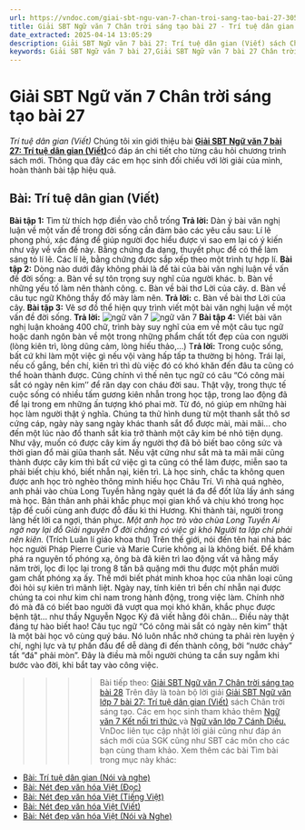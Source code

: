 ```yaml
---
url: https://vndoc.com/giai-sbt-ngu-van-7-chan-troi-sang-tao-bai-27-305148
title: Giải SBT Ngữ văn 7 Chân trời sáng tạo bài 27 - Trí tuệ dân gian (Viết) - VnDoc.com
date_extracted: 2025-04-14 13:05:29
description: Giải SBT Ngữ văn 7 bài 27: Trí tuệ dân gian (Viết) sách Chân trời sáng tạo có đáp án chi tiết cho các bạn cùng tham khảo.
keywords: Giải SBT Ngữ văn 7 bài 27,Giải SBT Ngữ văn 7 bài 27 Chân trời sáng tạo,Giải sách bài tập Ngữ văn CTST lớp 7,Ngữ văn lớp 7 Chân trời sáng tạo,giải bài tập ngữ văn lớp 7,bài Trí tuệ dân gian (Viết),ôn tập ngữ văn 7,trắc nghiệm ngữ văn 7 CTST
---
```


# Giải SBT Ngữ văn 7 Chân trời sáng tạo bài 27
 _Trí tuệ dân gian \(Viết\)_
Chúng tôi xin giới thiệu bài [**Giải SBT Ngữ văn 7 bài 27: Trí tuệ dân gian \(Viết\)**](<https://vndoc.com/giai-sbt-ngu-van-7-chan-troi-sang-tao-bai-27-305148>)có đáp án chi tiết cho từng câu hỏi chương trình sách mới. Thông qua đây các em học sinh đối chiếu với lời giải của mình, hoàn thành bài tập hiệu quả.
## Bài: Trí tuệ dân gian \(Viết\)
**Bài tập 1:** Tìm từ thích hợp điền vào chỗ trống
**Trả lời:**
Dàn ý bài văn nghị luận về một vấn đề trong đời sống cần đảm bảo các yêu cầu sau:
Lí lẽ phong phú, xác đáng để giúp người đọc hiểu được vì sao em lại có ý kiến như vậy về vấn đề này.
Bằng chứng đa dạng, thuyết phục để có thể làm sáng tỏ lí lẽ.
Các lí lẽ, bằng chứng được sắp xếp theo một trình tự hợp lí.
**Bài tập 2:** Dòng nào dưới đây không phải là để tài của bài văn nghị luận về vấn đề đời sống:
a. Bàn về sự tôn trọng suy nghĩ của người khác.
b. Bàn về những yếu tố làm nên thành công.
c. Bàn về bài thơ Lời của cây.
d. Bàn về câu tục ngữ Không thầy đố mày làm nên.
**Trả lời:**
c. Bàn về bài thơ Lời của cây.
**Bài tập 3:** Vẽ sơ đồ thể hiện quy trình viết một bài văn nghị luận về một vấn đề đời sống.
**Trả lời:**
![ngữ văn 7](https://i.vdoc.vn/data/image/2023/09/19/7.png)
![ngữ văn 7](https://i.vdoc.vn/data/image/2023/09/19/8.png)
**Bài tập 4:** Viết bài văn nghị luận khoảng 400 chữ, trình bày suy nghĩ của em về một câu tục ngữ hoặc danh ngôn bàn về một trong những phẩm chất tốt đẹp của con người \(lòng kiên trì, lòng dũng cảm, lòng hiếu thảo,...\)
T**rả lời:**
Trong cuộc sống, bất cứ khi làm một việc gì nếu vội vàng hấp tấp ta thường bị hỏng. Trái lại, nếu cố gắng, bền chí, kiên trì thì dù việc đó có khó khăn đến đâu ta cũng có thể hoàn thành được. Cũng chính vì thế nên tục ngữ có câu “Có công mài sắt có ngày nên kim’’ để răn dạy con cháu đời sau.
Thật vậy, trong thực tế cuộc sống có nhiều tấm gương kiên nhẫn trong học tập, trong lao động đã để lại trong em những ấn tượng khó phai mờ. Từ đó, nó giúp em những hài học làm người thật ý nghĩa.
Chúng ta thử hình dung từ một thanh sắt thô sơ cứng cáp, ngày này sang ngày khác thanh sắt đổ được mài, mài mãi... cho đến một lúc nào đổ thanh sắt kia trở thành một cây kim bé nhỏ tiện dụng. Như vậy, muốn có được cây kim ấy người thợ đã bỏ biết bao công sức và thời gian đổ mài giũa thanh sắt. Nếu vật cứng như sắt mà ta mãi mãi cũng thành được cây kim thì bất cứ việc gì ta cũng có thể làm được, miễn sao ta phải biết chịu khó, biết nhẫn nại, kiên trì. Là học sinh, chắc ta không quen được anh học trò nghèo thông minh hiếu học Châu Trí. Vì nhà quá nghèo, anh phải vào chùa Long Tuyền hằng ngày quét lá đa để đốt lửa lấy ánh sáng mà học. Bản thân anh phải khắc phục mọi gian khổ và chịu khó trong học tập để cuối cùng anh được đỗ đầu kì thi Hương. Khi thành tài, người trong làng hết lời ca ngợi, thán phục.
_Một anh học trò vào chùa Long Tuyền_
 _Ai ngờ nay lại đỗ Giải nguyên_
 _Ở đời chẳng có việc gì khó_
 _Người ta lập chí phải nên kiên._
\(Trích Luân lí giáo khoa thư\)
Trên thế giới, nói đến tên hai nhà bác học người Pháp Pierre Curie và Marie Curie không ai là không biết. Để khám phá ra nguyên tố phóng xạ, ông bà đã kiên trì lao động vất vả hằng mấy năm trời, lọc đi lọc lại trong 8 tấn bã quặng mới thu được một phần mười gam chất phóng xạ ấy. Thế mới biết phát minh khoa học của nhân loại cũng đòi hỏi sự kiên trì mãnh liệt.
Ngày nay, tính kiên trì bền chí nhẫn nại được chúng ta coi như kim chỉ nam trong hành động, trong việc làm. Chính nhờ đó mà đã có biết bao người đã vượt qua mọi khó khăn, khắc phục được bệnh tật... như thầy Nguyễn Ngọc Ký đã viết hằng đôi chân... Điều này thật đáng tự hào biết hao\!
Câu tục ngữ “Có công mài sắt có ngày nên kim” thật là một bài học vô cùng quý báu. Nó luôn nhắc nhở chúng ta phải rèn luyện ý chí, nghị lực và tự phấn đấu để dễ dàng đi đến thành công, bởi “nước chảy” tất “đá" phải mòn”. Đây là điều mà mỗi người chúng ta cần suy ngẫm khi bước vào đời, khi bắt tay vào công việc.
>>>> Bài tiếp theo: [Giải SBT Ngữ văn 7 Chân trời sáng tạo bài 28](<https://vndoc.com/giai-sbt-ngu-van-7-chan-troi-sang-tao-bai-28-305152>)
Trên đây là toàn bộ lời giải [Giải SBT Ngữ văn lớp 7 bài 27: Trí tuệ dân gian \(Viết\)](<https://vndoc.com/giai-sbt-ngu-van-7-chan-troi-sang-tao-bai-27-305148>) sách Chân trời sáng tạo. Các em học sinh tham khảo thêm [Ngữ văn 7 Kết nối tri thức ](<https://vndoc.com/ngu-van-7-kntt-tap2>)và [Ngữ văn lớp 7 Cánh Diều.](<https://vndoc.com/ngu-van-7-tap-1-cd>) VnDoc liên tục cập nhật lời giải cũng như đáp án sách mới của SGK cũng như SBT các môn cho các bạn cùng tham khảo.
Xem thêm các bài Tìm bài trong mục này khác:
  * [Bài: Trí tuệ dân gian \(Nói và nghe\)](</giai-sbt-ngu-van-7-chan-troi-sang-tao-bai-28-305152>)
  * [Bài: Nét đẹp văn hóa Việt \(Đọc\)](</giai-sbt-ngu-van-7-chan-troi-sang-tao-bai-29-305156>)
  * [Bài: Nét đẹp văn hóa Việt \(Tiếng Việt\)](</giai-sbt-ngu-van-7-chan-troi-sang-tao-bai-30-305157>)
  * [Bài: Nét đẹp văn hóa Việt \(Viết\)](</giai-sbt-ngu-van-7-chan-troi-sang-tao-bai-31-305190>)
  * [Bài: Nét đẹp văn hóa Việt \(Nói và Nghe\)](</giai-sbt-ngu-van-7-chan-troi-sang-tao-bai-32-305191>)

